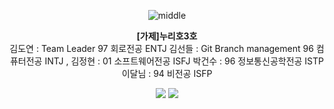 <div align="center">
  
![middle](https://capsule-render.vercel.app/api?type=cylinder&color=0147FF&height=150&section=header&text=Wassup&fontColor=FFFFFF&fontSize=70&animation=fadeIn&fontAlignY=55)

**[가제]누리호3호** <br>
김도연 : Team Leader 97 회로전공 ENTJ 
김선들 : Git Branch management 96 컴퓨터전공 INTJ , 
김정현 : 01 소프트웨어전공 ISFJ
박건수 : 96 정보통신공학전공 ISTP
이달님 : 94 비전공 ISFP


<img src="https://img.shields.io/badge/PyTorch-EE4C2C?style=for-the-badge&logo=PyTorch&logoColor=white">
<img src = "https://img.shields.io/badge/python-3776AB?style=for-the-badge&logo=python&logoColor=white">
